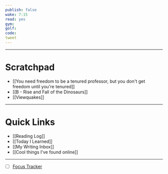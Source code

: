 ```yaml
---
publish: false
wake: 7:15
read: yes
gym:
golf:
code:
tweet
---
```

***
# Scratchpad
- [[You need freedom to be a tenured professor, but you don't get freedom until you're tenured]]
- [[B - Rise and Fall of the Dinosaurs]]
- [[Viewquakes]]


---
# Quick Links
- [[Reading Log]]
- [[Today I Learned]]
- [[My Writing Inbox]]
- [[Cool things I've found online]]

***
- [ ] [Focus Tracker](https://docs.google.com/spreadsheets/d/18ZL9CSRxE2z7pTKcaPGe3749GMO9Ov2UjVsRMQqShBk/edit#gid=696776801)